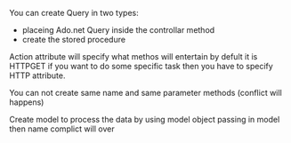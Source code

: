 <p>You can create Query in two types:<br>
<ul>
<li>placeing Ado.net Query inside the controllar method</li>
<li>create the stored procedure</li>
</ul>


</p>

<p>Action attribute will specify what methos will entertain by defult it is HTTPGET if you want to do some specific task then you have to specify HTTP attribute. </p>
<p>You can not create same name and same parameter methods (conflict will happens)</p>
<p>Create model to process the data by using model object passing in model then name complict will over</p>
